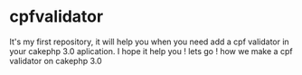 # cpfvalidator
It's my first repository, it will help you when you need add a cpf validator in your cakephp 3.0 aplication. I hope it help you ! lets go !
how we make a cpf validator on cakephp 3.0

